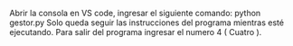 Abrir la consola en VS code, ingresar el siguiente comando: python gestor.py
Solo queda seguir las instrucciones del programa mientras esté ejecutando.
Para salir del programa ingresar el numero 4 ( Cuatro ). 
